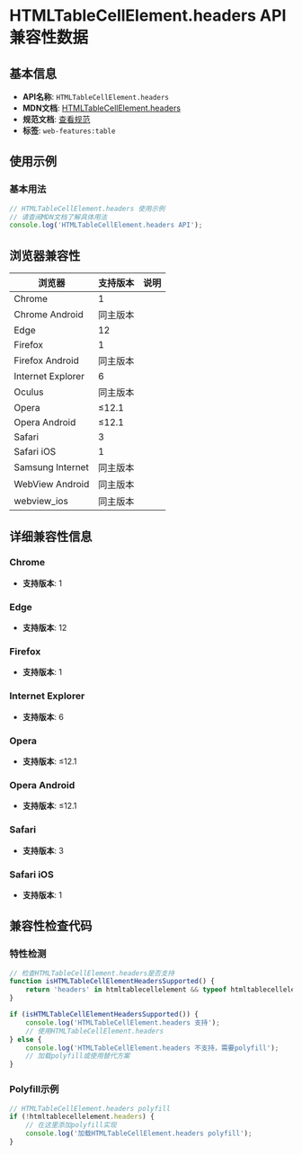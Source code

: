 # HTMLTableCellElement.headers API 兼容性数据

## 基本信息

- **API名称**: `HTMLTableCellElement.headers`
- **MDN文档**: [HTMLTableCellElement.headers](https://developer.mozilla.org/docs/Web/API/HTMLTableCellElement/headers)
- **规范文档**: [查看规范](https://html.spec.whatwg.org/multipage/tables.html#dom-tdth-headers)
- **标签**: `web-features:table`

## 使用示例

### 基本用法

```javascript
// HTMLTableCellElement.headers 使用示例
// 请查阅MDN文档了解具体用法
console.log('HTMLTableCellElement.headers API');
```

## 浏览器兼容性

| 浏览器 | 支持版本 | 说明 |
|--------|----------|------|
| Chrome | 1 |  |
| Chrome Android | 同主版本 |  |
| Edge | 12 |  |
| Firefox | 1 |  |
| Firefox Android | 同主版本 |  |
| Internet Explorer | 6 |  |
| Oculus | 同主版本 |  |
| Opera | ≤12.1 |  |
| Opera Android | ≤12.1 |  |
| Safari | 3 |  |
| Safari iOS | 1 |  |
| Samsung Internet | 同主版本 |  |
| WebView Android | 同主版本 |  |
| webview_ios | 同主版本 |  |

## 详细兼容性信息

### Chrome

- **支持版本**: 1

### Edge

- **支持版本**: 12

### Firefox

- **支持版本**: 1

### Internet Explorer

- **支持版本**: 6

### Opera

- **支持版本**: ≤12.1

### Opera Android

- **支持版本**: ≤12.1

### Safari

- **支持版本**: 3

### Safari iOS

- **支持版本**: 1

## 兼容性检查代码

### 特性检测

```javascript
// 检查HTMLTableCellElement.headers是否支持
function isHTMLTableCellElementHeadersSupported() {
    return 'headers' in htmltablecellelement && typeof htmltablecellelement.headers === 'function';
}

if (isHTMLTableCellElementHeadersSupported()) {
    console.log('HTMLTableCellElement.headers 支持');
    // 使用HTMLTableCellElement.headers
} else {
    console.log('HTMLTableCellElement.headers 不支持，需要polyfill');
    // 加载polyfill或使用替代方案
}
```

### Polyfill示例

```javascript
// HTMLTableCellElement.headers polyfill
if (!htmltablecellelement.headers) {
    // 在这里添加polyfill实现
    console.log('加载HTMLTableCellElement.headers polyfill');
}
```

